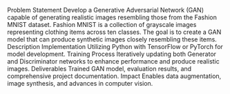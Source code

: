 Problem Statement
Develop a Generative Adversarial Network (GAN) capable of generating realistic images resembling those from the Fashion MNIST dataset. Fashion MNIST is a collection of grayscale images representing clothing items across ten classes. The goal is to create a GAN model that can produce synthetic images closely resembling these items.
Description
Implementation
Utilizing Python with TensorFlow or PyTorch for model development.
Training Process
Iteratively updating both Generator and Discriminator networks to enhance performance and produce realistic images.
Deliverables
Trained GAN model, evaluation results, and comprehensive project documentation.
Impact
Enables data augmentation, image synthesis, and advances in computer vision.


